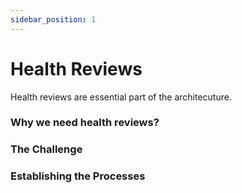 ```yaml
---
sidebar_position: 1
---
```


# Health Reviews

Health reviews are essential part of the architecuture.

### Why we need health reviews?

### The Challenge

### Establishing the Processes
